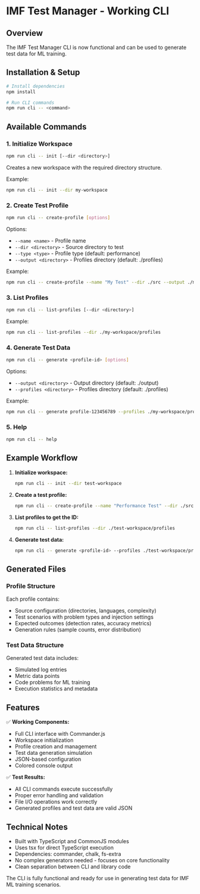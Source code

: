 # IMF Test Manager - Working CLI

## Overview
The IMF Test Manager CLI is now functional and can be used to generate test data for ML training.

## Installation & Setup

```bash
# Install dependencies
npm install

# Run CLI commands
npm run cli -- <command>
```

## Available Commands

### 1. Initialize Workspace
```bash
npm run cli -- init [--dir <directory>]
```
Creates a new workspace with the required directory structure.

Example:
```bash
npm run cli -- init --dir my-workspace
```

### 2. Create Test Profile
```bash
npm run cli -- create-profile [options]
```

Options:
- `--name <name>` - Profile name
- `--dir <directory>` - Source directory to test
- `--type <type>` - Profile type (default: performance)
- `--output <directory>` - Profiles directory (default: ./profiles)

Example:
```bash
npm run cli -- create-profile --name "My Test" --dir ./src --output ./my-workspace/profiles
```

### 3. List Profiles
```bash
npm run cli -- list-profiles [--dir <directory>]
```

Example:
```bash
npm run cli -- list-profiles --dir ./my-workspace/profiles
```

### 4. Generate Test Data
```bash
npm run cli -- generate <profile-id> [options]
```

Options:
- `--output <directory>` - Output directory (default: ./output)
- `--profiles <directory>` - Profiles directory (default: ./profiles)

Example:
```bash
npm run cli -- generate profile-123456789 --profiles ./my-workspace/profiles --output ./my-workspace/output
```

### 5. Help
```bash
npm run cli -- help
```

## Example Workflow

1. **Initialize workspace:**
   ```bash
   npm run cli -- init --dir test-workspace
   ```

2. **Create a test profile:**
   ```bash
   npm run cli -- create-profile --name "Performance Test" --dir ./src --output ./test-workspace/profiles
   ```

3. **List profiles to get the ID:**
   ```bash
   npm run cli -- list-profiles --dir ./test-workspace/profiles
   ```

4. **Generate test data:**
   ```bash
   npm run cli -- generate <profile-id> --profiles ./test-workspace/profiles --output ./test-workspace/output
   ```

## Generated Files

### Profile Structure
Each profile contains:
- Source configuration (directories, languages, complexity)
- Test scenarios with problem types and injection settings
- Expected outcomes (detection rates, accuracy metrics)
- Generation rules (sample counts, error distribution)

### Test Data Structure
Generated test data includes:
- Simulated log entries
- Metric data points
- Code problems for ML training
- Execution statistics and metadata

## Features

✅ **Working Components:**
- Full CLI interface with Commander.js
- Workspace initialization
- Profile creation and management
- Test data generation simulation
- JSON-based configuration
- Colored console output

✅ **Test Results:**
- All CLI commands execute successfully
- Proper error handling and validation
- File I/O operations work correctly
- Generated profiles and test data are valid JSON

## Technical Notes

- Built with TypeScript and CommonJS modules
- Uses tsx for direct TypeScript execution
- Dependencies: commander, chalk, fs-extra
- No complex generators needed - focuses on core functionality
- Clean separation between CLI and library code

The CLI is fully functional and ready for use in generating test data for IMF ML training scenarios.